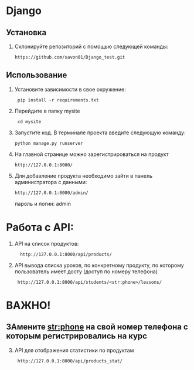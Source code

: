 # Django


## Установка

1. Склонируйте репозиторий с помощью следующей команды:

    ```shell 
    https://github.com/savon01/Django_test.git
    ```

## Использование

1. Установите зависимости в свое окружение:
   ```shell 
    pip install -r requirements.txt
    ```
2. Перейдите в папку mysite
   ```shell 
    cd mysite
    ```
3.  Запустите код. В терминале проекта введите следующую команду:
    ```shell 
    python manage.py runserver
    ```
4. На главной странице можно зарегистрироваться на продукт

    ```shell 
    http://127.0.0.1:8000/
    ```

5. Для добавление продукта необходимо зайти в панель администратора с данными:
    ```shell 
    http://127.0.0.1:8000/admin/
    ```
   пароль и логин: admin

# Работа с API:
1. API на список продуктов:
    ```shell 
      http://127.0.0.1:8000/api/products/
    ```
   
2. API вывода списка уроков, по конкретному продукту, по которому пользователь имеет досту (доступ по номеру телефона)
   ```shell 
    http://127.0.0.1:8000/api/students/<str:phone>/lessons/
   ```
# ВАЖНО!
## ЗАмените <str:phone> на свой номер телефона с которым регистрировались на курс

3. API для отображения статистики по продуктам
   ```shell 
    http://127.0.0.1:8000/api/products_stat/
   ```
